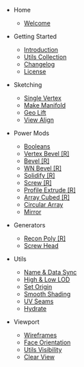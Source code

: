 - Home
    
    - [Welcome](/)

- Getting Started

    - [Introduction](getting-started/introduction.md)
    - [Utils Collection](getting-started/utils-collection.md)
    - [Changelog](getting-started/changelog.md)
    - [License](getting-started/license.md)

- Sketching

    - [Single Vertex](sketching/single-vertex.md)
    - [Make Manifold](sketching/make-manifold.md)
    - [Geo Lift](sketching/geo-lift.md)
    - [View Align](sketching/view-align.md)

- Power Mods

    - [Booleans](power-mods/booleans.md)
    - [Vertex Bevel [R]](power-mods/vertex-bevel.md)
    - [Bevel [R]](power-mods/bevel.md)
    - [WN Bevel [R]](power-mods/wn-bevel.md)
    - [Solidify [R]](power-mods/solidify.md)
    - [Screw [R]](power-mods/screw.md)
    - [Profile Extrude [R]](power-mods/profile-extrude.md)
    - [Array Cubed [R]](power-mods/array-cubed.md)
    - [Circular Array](power-mods/circular-array.md)
    - [Mirror](power-mods/mirror.md)

- Generators

    - [Recon Poly [R]](generators/recon-poly.md)
    - [Screw Head](generators/screw-head.md)

- Utils

    - [Name & Data Sync](utils/name-and-data-sync.md)
    - [High & Low LOD](utils/high-and-low-lod.md)
    - [Set Origin](utils/set-origin.md)
    - [Smooth Shading](utils/smooth-shading.md)
    - [UV Seams](utils/uv-seams.md)
    - [Hydrate](utils/hydrate.md)

- Viewport

    - [Wireframes](viewport/wireframes.md)
    - [Face Orientation](viewport/face-orientation.md)
    - [Utils Visibility](viewport/utils-visibility.md)
    - [Clear View](viewport/clear-view.md)